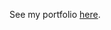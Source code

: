 See my portfolio [here](https://github.com/krlan2789/apps-link).

<!--
<h1 align="center">🗃️ <strong>GitHub Profile Stats</strong></h1>

<br />
<br />

<p align="center">
  <img width="360" src="https://github-readme-stats.vercel.app/api/top-langs/?username=krlan2789&layout=donut&size_weight=0.25&count_weight=0.75&langs_count=12&hide=hlsl,mathematica,shaderlab">
</p>
-->

<!--
[![My Top Langs](https://github-readme-stats.vercel.app/api/top-langs/?username=krlan2789&layout=donut&size_weight=0.25&count_weight=0.75&langs_count=12)](https://github.com/anuraghazra/github-readme-stats)

<p align="center">
  <img width="400" src="https://github-readme-stats.vercel.app/api?username=krlan2789&count_private=true&include_all_commits=true&theme=dracula" />
</p>

<p align="center">
  <img width="640" src="https://github-profile-trophy.vercel.app/?username=krlan2789&theme=dracula&title=-PullRequest,-Reviews,-Issues,-Stars,-Followers&no-frame=true&margin-w=16&margin-h=16&column=4" />
</p>
-->
